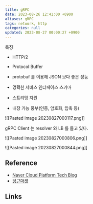 ```yaml
---
title: gRPC
date: 2023-08-26 12:41:00 +0900
aliases: gRPC
tags: network, http
categories: null
updated: 2023-08-27 00:00:27 +0900
---
```


특징

- HTTP/2
- Protocol Buffer

- protobuf 를 이용해 JSON 보다 좋은 성능
- 명확한 서비스 인터페이스 스키마
- 스트리밍 지원
- 내장 기능 풍부(인증, 암호화, 압축 등)

![[Pasted image 20230827000117.png]]

gRPC Client 는 resolver 와 LB 를 들고 있다.

![[Pasted image 20230827000806.png]]

![[Pasted image 20230827000844.png]]

## Reference

- [Naver Cloud Platform Tech Blog](https://medium.com/naver-cloud-platform/nbp-%EA%B8%B0%EC%88%A0-%EA%B2%BD%ED%97%98-%EC%8B%9C%EB%8C%80%EC%9D%98-%ED%9D%90%EB%A6%84-grpc-%EA%B9%8A%EA%B2%8C-%ED%8C%8C%EA%B3%A0%EB%93%A4%EA%B8%B0-1-39e97cb3460)
- [당근마켓](https://www.youtube.com/watch?v=igHrQPzLVRw&t=36s)

## Links

